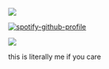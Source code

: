 ![](https://komarev.com/ghpvc/?username=ghostlyvamps&color=285199&style=plastic&label=PROFILE+VISITS) 


[![spotify-github-profile](https://spotify-github-profile.kittinanx.com/api/view?uid=31nkywcxedvxgneeo25mapb5xez4&cover_image=true&theme=novatorem&show_offline=true&background_color=121212&interchange=false&bar_color=53b14f&bar_color_cover=false)](https://spotify-github-profile.kittinanx.com/api/view?uid=31nkywcxedvxgneeo25mapb5xez4&redirect=true)

![](https://media1.tenor.com/m/HXvU_qsOQqwAAAAd/kawaii-goob-dandys-world.gif)

this is literally me if you care
